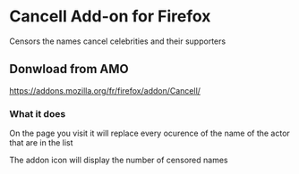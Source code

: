 # Cancell Add-on for Firefox
Censors the names cancel celebrities and their supporters
## Donwload from AMO
https://addons.mozilla.org/fr/firefox/addon/Cancell/

### What it does
On the page you visit it will replace every ocurence of the name of the actor that are in the list

The addon icon will display the number of censored names